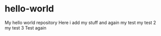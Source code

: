 # hello-world
My hello world repository
 Here i add my stuff
 and again
 my test
my test 2
my test 3
Test again

